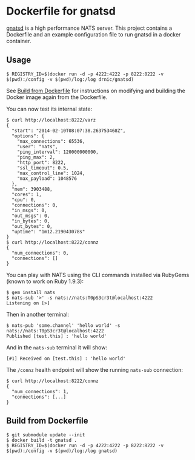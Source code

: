 # Dockerfile for gnatsd

[gnatsd](https://github.com/apcera/gnatsd) is a high performance NATS server. This project contains a Dockerfile and an example configuration file to run gnatsd in a docker container.

## Usage

```
$ REGISTRY_ID=$(docker run -d -p 4222:4222 -p 8222:8222 -v $(pwd):/config -v $(pwd)/log:/log drnic/gnatsd)
```

See [Build from Dockerfile](#build-from-dockerfile) for instructions on modifying and building the Docker image again from the Dockerfile.


You can now test its internal state:

```
$ curl http://localhost:8222/varz
{
  "start": "2014-02-10T08:07:38.263753468Z",
  "options": {
    "max_connections": 65536,
    "user": "nats",
    "ping_interval": 120000000000,
    "ping_max": 2,
    "http_port": 8222,
    "ssl_timeout": 0.5,
    "max_control_line": 1024,
    "max_payload": 1048576
  },
  "mem": 3903488,
  "cores": 1,
  "cpu": 0,
  "connections": 0,
  "in_msgs": 0,
  "out_msgs": 0,
  "in_bytes": 0,
  "out_bytes": 0,
  "uptime": "1m12.219043078s"
}
$ curl http://localhost:8222/connz
{
  "num_connections": 0,
  "connections": []
}
```

You can play with NATS using the CLI commands installed via RubyGems (known to work on Ruby 1.9.3):

```
$ gem install nats
$ nats-sub '>' -s nats://nats:T0pS3cr3t@localhost:4222
Listening on [>]
```

Then in another terminal:

```
$ nats-pub 'some.channel' 'hello world' -s nats://nats:T0pS3cr3t@localhost:4222
Published [test.this] : 'hello world'
```

And in the `nats-sub` terminal it will show:

```
[#1] Received on [test.this] : 'hello world'
```

The `/connz` health endpoint will show the running `nats-sub` connection:

```
$ curl http://localhost:8222/connz
{
  "num_connections": 1,
  "connections": [...]
}
```

## Build from Dockerfile

```
$ git submodule update --init
$ docker build -t gnatsd .
$ REGISTRY_ID=$(docker run -d -p 4222:4222 -p 8222:8222 -v $(pwd):/config -v $(pwd)/log:/log gnatsd)
```
